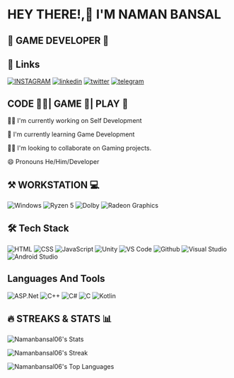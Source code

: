 
# HEY THERE!,👋 I'M NAMAN BANSAL


## 🤖 GAME DEVELOPER 🚀



## 🔗 Links
[![INSTAGRAM](https://img.shields.io/badge/Instagram-E4405F?style=for-the-badge&logo=instagram&logoColor=white)](https://www.instagram.com/_naman___bansal_/)
[![linkedin](https://img.shields.io/badge/linkedin-0A66C2?style=for-the-badge&logo=linkedin&logoColor=white)](https://www.linkedin.com/in/naman-bansal-48a5a3220/)
[![twitter](https://img.shields.io/badge/twitter-1DA1F2?style=for-the-badge&logo=twitter&logoColor=white)](https://twitter.com/NamanBansal06)
[![telegram](https://img.shields.io/badge/Telegram-2CA5E0?style=for-the-badge&logo=telegram&logoColor=white)](https://t.me/Namanbansal06/)


## CODE 🧑‍💻| GAME 🤖| PLAY 🚀
👩‍💻 I'm currently working on Self Development

🧠 I'm currently learning Game Development

👯‍♀️ I'm looking to collaborate on Gaming projects.

😄 Pronouns He/Him/Developer

## ⚒️ WORKSTATION 💻

![Windows](https://img.shields.io/badge/Windows-0078D6?style=for-the-badge&logo=windows&logoColor=white)
![Ryzen 5](https://img.shields.io/badge/AMD-Ryzen_5_5500U-ED1C24?style=for-the-badge&logo=amd&logoColor=white)
![Dolby](https://img.shields.io/badge/Dolby-FEAA2D?style=for-the-badge&logo=deezer&logoColor=white)
![Radeon Graphics](https://img.shields.io/badge/AMD-Radeon-ED1C24?style=for-the-badge&logo=amd&logoColor=white)
## 🛠  Tech Stack

![HTML](https://img.shields.io/badge/HTML-239120?style=for-the-badge&logo=html5&logoColor=white)
![CSS](https://img.shields.io/badge/CSS-239120?&style=for-the-badge&logo=css3&logoColor=white)
![JavaScript](https://img.shields.io/badge/JavaScript-F7DF1E?style=for-the-badge&logo=javascript&logoColor=black)
![Unity](https://img.shields.io/badge/Unity-100000?style=for-the-badge&logo=unity&logoColor=white)
![VS Code](https://img.shields.io/badge/Visual_Studio_Code-0078D4?style=for-the-badge&logo=visual%20studio%20code&logoColor=white)
![Github](https://img.shields.io/badge/GitHub-100000?style=for-the-badge&logo=github&logoColor=white)
![Visual Studio](https://img.shields.io/badge/Visual_Studio-5C2D91?style=for-the-badge&logo=visual%20studio&logoColor=white)
![Android Studio](https://img.shields.io/badge/Android%20Studio-3DDC84.svg?style=for-the-badge&logo=Android-Studio&logoColor=white)
## Languages And Tools

![ASP.Net](https://img.shields.io/badge/.NET-5C2D91?style=for-the-badge&logo=.net&logoColor=white)
![C++](https://img.shields.io/badge/C%2B%2B-00599C?style=for-the-badge&logo=c%2B%2B&logoColor=white)
![C#](https://img.shields.io/badge/C%23-239120?style=for-the-badge&logo=c-sharp&logoColor=white)
![C](https://img.shields.io/badge/C-00599C?style=for-the-badge&logo=c&logoColor=white)
![Kotlin](https://img.shields.io/badge/Kotlin-0095D5?&style=for-the-badge&logo=kotlin&logoColor=white)
## 🔥 STREAKS & STATS 📊

![Namanbansal06's Stats](https://github-readme-stats.vercel.app/api?username=Namanbansal06&theme=nightowl&show_icons=true&hide_border=false&count_private=true)

![Namanbansal06's Streak](https://github-readme-streak-stats.herokuapp.com/?user=Namanbansal06&theme=nightowl&hide_border=false)

![Namanbansal06's Top Languages](https://github-readme-stats.vercel.app/api/top-langs/?username=Namanbansal06&theme=nightowl&show_icons=true&hide_border=false&layout=compact)
